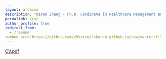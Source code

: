 ```yaml
---
layout: archive
description: "Karen Zhang - Ph.D. Candidate in Healthcare Management and Economics at Wharton"
permalink: /cv/
author_profile: true
redirect_from:
  - /resume
<embed src="https://github.com/zhkaren/zhkaren.github.io/raw/master/files/CV.pdf" type="application/pdf" />
---
```




[CV.pdf](https://github.com/zhkaren/zhkaren.github.io/raw/master/files/CV.pdf)

